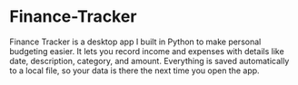 # Finance-Tracker
Finance Tracker is a desktop app I built in Python to make personal budgeting easier. It lets you record income and expenses with details like date, description, category, and amount. Everything is saved automatically to a local file, so your data is there the next time you open the app.
